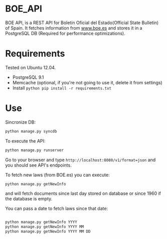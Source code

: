 BOE_API
=======
BOE API, is a REST API for Boletín Oficial del Estado(Official State Bulletin) of Spain. It fetches information from www.boe.es
and stores it in a PostgreSQL DB (Required for performance optimizations).

Requirements
=======

Tested on Ubuntu 12.04.

- PostgreSQL 9.1
- Memcache (optional, if you're not going to use it, delete it from settings)
- Install ```python pip install -r requirements.txt```

Use
=======
Sincronize DB:
```python
python manage.py syncdb
```

To execute the API:
```python
python manage.py runserver
```
Go to your browser and type ```http://localhost:8080/v1/format=json``` and you should see API's endpoints.

To fetch new laws (from BOE.es) you can execute:
```python
python manage.py getNewInfo 
```
and will fetch documents since last day stored on database or since 1960 if the database is empty.

You can pass a date to fetch laws since that date:

```python

python manage.py getNewInfo YYYY  
python manage.py getNewInfo YYYY MM
python manage.py getNewInfo YYYY MM DD

```










